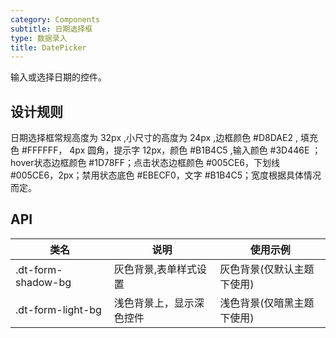 ```yaml
---
category: Components
subtitle: 日期选择框
type: 数据录入
title: DatePicker
---
```


输入或选择日期的控件。

## 设计规则

日期选择框常规高度为 32px ,小尺寸的高度为 24px ,边框颜色 #D8DAE2 , 填充色 #FFFFFF， 4px 圆角，提示字 12px，颜色 #B1B4C5 ,输入颜色 #3D446E ；hover状态边框颜色 #1D78FF；点击状态边框颜色 #005CE6，下划线 #005CE6，2px；禁用状态底色 #EBECF0，文字 #B1B4C5；宽度根据具体情况而定。

## API

|类名  |说明  |使用示例  |
|---------|---------|---------|
|.dt-form-shadow-bg  | 灰色背景,表单样式设置   | 灰色背景(仅默认主题下使用)   |
|.dt-form-light-bg  | 浅色背景上，显示深色控件   | 浅色背景(仅暗黑主题下使用)   |

